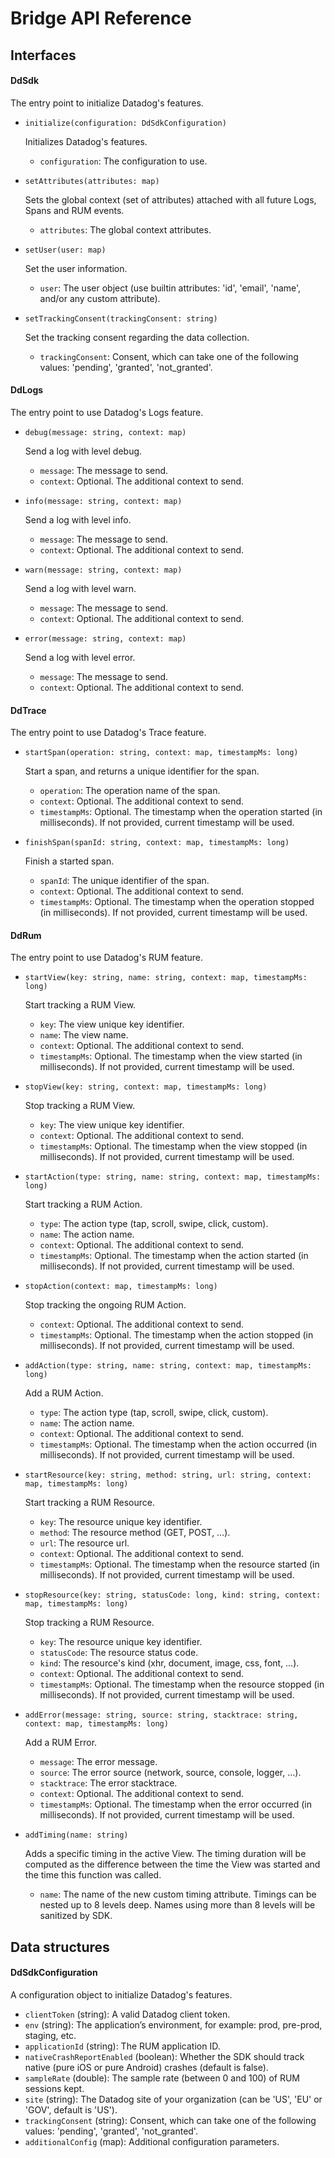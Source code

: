 # Bridge API Reference

## Interfaces

#### DdSdk

The entry point to initialize Datadog's features.

- `initialize(configuration: DdSdkConfiguration)`

    Initializes Datadog's features.

    - `configuration`: The configuration to use.

- `setAttributes(attributes: map)`

    Sets the global context (set of attributes) attached with all future Logs, Spans and RUM events.

    - `attributes`: The global context attributes.

- `setUser(user: map)`

    Set the user information.

    - `user`: The user object (use builtin attributes: 'id', 'email', 'name', and/or any custom attribute).

- `setTrackingConsent(trackingConsent: string)`

    Set the tracking consent regarding the data collection.

    - `trackingConsent`: Consent, which can take one of the following values: 'pending', 'granted', 'not_granted'.

#### DdLogs

The entry point to use Datadog's Logs feature.

- `debug(message: string, context: map)`

    Send a log with level debug.

    - `message`: The message to send.
    - `context`: Optional. The additional context to send.

- `info(message: string, context: map)`

    Send a log with level info.

    - `message`: The message to send.
    - `context`: Optional. The additional context to send.

- `warn(message: string, context: map)`

    Send a log with level warn.

    - `message`: The message to send.
    - `context`: Optional. The additional context to send.

- `error(message: string, context: map)`

    Send a log with level error.

    - `message`: The message to send.
    - `context`: Optional. The additional context to send.

#### DdTrace

The entry point to use Datadog's Trace feature.

- `startSpan(operation: string, context: map, timestampMs: long)`

    Start a span, and returns a unique identifier for the span.

    - `operation`: The operation name of the span.
    - `context`: Optional. The additional context to send.
    - `timestampMs`: Optional. The timestamp when the operation started (in milliseconds). If not provided, current timestamp will be used.

- `finishSpan(spanId: string, context: map, timestampMs: long)`

    Finish a started span.

    - `spanId`: The unique identifier of the span.
    - `context`: Optional. The additional context to send.
    - `timestampMs`: Optional. The timestamp when the operation stopped (in milliseconds). If not provided, current timestamp will be used.

#### DdRum

The entry point to use Datadog's RUM feature.

- `startView(key: string, name: string, context: map, timestampMs: long)`

    Start tracking a RUM View.

    - `key`: The view unique key identifier.
    - `name`: The view name.
    - `context`: Optional. The additional context to send.
    - `timestampMs`: Optional. The timestamp when the view started (in milliseconds). If not provided, current timestamp will be used.

- `stopView(key: string, context: map, timestampMs: long)`

    Stop tracking a RUM View.

    - `key`: The view unique key identifier.
    - `context`: Optional. The additional context to send.
    - `timestampMs`: Optional. The timestamp when the view stopped (in milliseconds). If not provided, current timestamp will be used.

- `startAction(type: string, name: string, context: map, timestampMs: long)`

    Start tracking a RUM Action.

    - `type`: The action type (tap, scroll, swipe, click, custom).
    - `name`: The action name.
    - `context`: Optional. The additional context to send.
    - `timestampMs`: Optional. The timestamp when the action started (in milliseconds). If not provided, current timestamp will be used.

- `stopAction(context: map, timestampMs: long)`

    Stop tracking the ongoing RUM Action.

    - `context`: Optional. The additional context to send.
    - `timestampMs`: Optional. The timestamp when the action stopped (in milliseconds). If not provided, current timestamp will be used.

- `addAction(type: string, name: string, context: map, timestampMs: long)`

    Add a RUM Action.

    - `type`: The action type (tap, scroll, swipe, click, custom).
    - `name`: The action name.
    - `context`: Optional. The additional context to send.
    - `timestampMs`: Optional. The timestamp when the action occurred (in milliseconds). If not provided, current timestamp will be used.

- `startResource(key: string, method: string, url: string, context: map, timestampMs: long)`

    Start tracking a RUM Resource.

    - `key`: The resource unique key identifier.
    - `method`: The resource method (GET, POST, …).
    - `url`: The resource url.
    - `context`: Optional. The additional context to send.
    - `timestampMs`: Optional. The timestamp when the resource started (in milliseconds). If not provided, current timestamp will be used.

- `stopResource(key: string, statusCode: long, kind: string, context: map, timestampMs: long)`

    Stop tracking a RUM Resource.

    - `key`: The resource unique key identifier.
    - `statusCode`: The resource status code.
    - `kind`: The resource's kind (xhr, document, image, css, font, …).
    - `context`: Optional. The additional context to send.
    - `timestampMs`: Optional. The timestamp when the resource stopped (in milliseconds). If not provided, current timestamp will be used.

- `addError(message: string, source: string, stacktrace: string, context: map, timestampMs: long)`

    Add a RUM Error.

    - `message`: The error message.
    - `source`: The error source (network, source, console, logger, …).
    - `stacktrace`: The error stacktrace.
    - `context`: Optional. The additional context to send.
    - `timestampMs`: Optional. The timestamp when the error occurred (in milliseconds). If not provided, current timestamp will be used.

- `addTiming(name: string)`

    Adds a specific timing in the active View. The timing duration will be computed as the difference between the time the View was started and the time this function was called.

    - `name`: The name of the new custom timing attribute. Timings can be nested up to 8 levels deep. Names using more than 8 levels will be sanitized by SDK.

## Data structures

#### DdSdkConfiguration

A configuration object to initialize Datadog's features.

- `clientToken` (string): A valid Datadog client token.
- `env` (string): The application’s environment, for example: prod, pre-prod, staging, etc.
- `applicationId` (string): The RUM application ID.
- `nativeCrashReportEnabled` (boolean): Whether the SDK should track native (pure iOS or pure Android) crashes (default is false).
- `sampleRate` (double): The sample rate (between 0 and 100) of RUM sessions kept.
- `site` (string): The Datadog site of your organization (can be 'US', 'EU' or 'GOV', default is 'US').
- `trackingConsent` (string): Consent, which can take one of the following values: 'pending', 'granted', 'not_granted'.
- `additionalConfig` (map): Additional configuration parameters.

